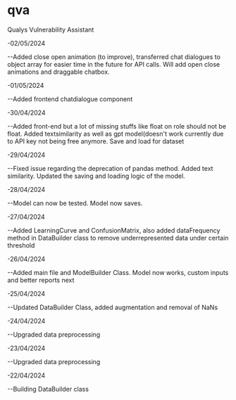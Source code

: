 # qva
Qualys Vulnerability Assistant

-02/05/2024

--Added close open animation (to improve), transferred chat dialogues to object array for easier time in the future for API calls. Will add open close animations and draggable chatbox.

-01/05/2024

--Added frontend chatdialogue component

-30/04/2024

--Added front-end but a lot of missing stuffs like float on role should not be float. Added textsimilarity as well as gpt model(doesn't work currently due to API key not being free anymore. Save and load for dataset

-29/04/2024

--Fixed issue regarding the deprecation of pandas method. Added text similarity. Updated the saving and loading logic of the model.

-28/04/2024

--Model can now be tested. Model now saves.

-27/04/2024

--Added LearningCurve and ConfusionMatrix, also added dataFrequency method in DataBuilder class to remove underrepresented data under certain threshold

-26/04/2024

--Added main file and ModelBuilder Class. Model now works, custom inputs and better reports next

-25/04/2024

--Updated DataBuilder Class, added augmentation and removal of NaNs

-24/04/2024

--Upgraded data preprocessing

-23/04/2024

--Upgraded data preprocessing

-22/04/2024

--Building DataBuilder class
